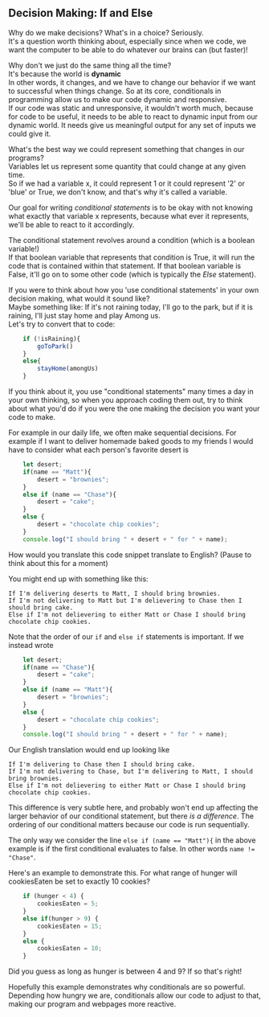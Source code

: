 ## Decision Making: If and Else  

Why do we make decisions? What's in a choice? Seriously.  
It's a question worth thinking about, especially since when we code, we want the computer to be able to do whatever our brains can (but faster)!  

Why don't we just do the same thing all the time?  
It's because the world is **dynamic**  
In other words, it changes, and we have to change our behavior if we want to successful when things change. So at its core, conditionals in programming allow us to make our code dynamic and responsive.  
If our code was static and unresponsive, it wouldn't worth much, because for code to be useful, it needs to be able to react to dynamic input from our dynamic world. It needs give us meaningful output for any set of inputs we could give it.  

What's the best way we could represent something that changes in our programs?  
Variables let us represent some quantity that could change at any given time.  
So if we had a variable x, it could represent 1 or it could represent '2' or 'blue' or True, we don't know, and that's why it's called a variable.  

Our goal for writing *conditional statements* is to be okay with not knowing what exactly that variable x represents, because what ever it represents, we'll be able to react to it accordingly.  

The conditional statement revolves around a condition (which is a boolean variable!)  
If that boolean variable that represents that condition is True, it will run the code that is contained within that statement. If that boolean variable is False, it'll go on to some other code (which is typically the *Else* statement).  

If you were to think about how you 'use conditional statements' in your own decision making, what would it sound like?  
Maybe something like: If it's not raining today, I'll go to the park, but if it is raining, I'll just stay home and play Among us.  
Let's try to convert that to code:  
```js isRaining = *True or False* 
    if (!isRaining){
        goToPark()
    }
    else{
        stayHome(amongUs)
    }
```
If you think about it, you use "conditional statements" many times a day in your own thinking, so when you approach coding them out, try to think about what you'd do if you were the one making the decision you want your code to make. 

For example in our daily life, we often make sequential decisions. For example if I want to deliver homemade baked goods to my friends I would have to consider what each person's favorite desert is
```js
    let desert;
    if(name == "Matt"){
        desert = "brownies";
    }
    else if (name == "Chase"){
        desert = "cake";
    }
    else {
        desert = "chocolate chip cookies";
    }
    console.log("I should bring " + desert + " for " + name);
```
How would you translate this code snippet translate to English? (Pause to think about this for a moment)

You might end up with something like this:
```
If I'm delivering deserts to Matt, I should bring brownies.
If I'm not delivering to Matt but I'm delievering to Chase then I should bring cake.
Else if I'm not delievering to either Matt or Chase I should bring chocolate chip cookies.
```

Note that the order of our `if` and `else if` statements is important. If we instead wrote
```js
    let desert;
    if(name == "Chase"){
        desert = "cake";
    }
    else if (name == "Matt"){
        desert = "brownies";
    }
    else {
        desert = "chocolate chip cookies";
    }
    console.log("I should bring " + desert + " for " + name);
```
Our English translation would end up looking like 
```
If I'm delivering to Chase then I should bring cake.
If I'm not delivering to Chase, but I'm delivering to Matt, I should bring brownies.
Else if I'm not delievering to either Matt or Chase I should bring chocolate chip cookies.
```

This difference is very subtle here, and probably won't end up affecting the larger behavior of our conditional statement, but there *is a difference*. The ordering of our conditional matters because our code is run sequentially.

The only way we consider the line `else if (name == "Matt"){` in the above example is if the first conditional evaluates to false. In other words `name != "Chase"`.

Here's an example to demonstrate this. For what range of hunger will cookiesEaten be set to exactly 10 cookies?
```js
    if (hunger < 4) {
        cookiesEaten = 5;
    }
    else if(hunger > 9) {
        cookiesEaten = 15;
    }
    else {
        cookiesEaten = 10;
    }
```
Did you guess as long as hunger is between 4 and 9? If so that's right!

Hopefully this example demonstrates why conditionals are so powerful. Depending how hungry we are, conditionals allow our code to adjust to that, making our program and webpages more reactive.
